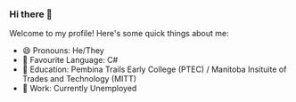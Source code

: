 ### Hi there 👋

Welcome to my profile! Here's some quick things about me:

- 😄 Pronouns: He/They
- 💖 Favourite Language: C#
- 🏫 Education: Pembina Trails Early College (PTEC) / Manitoba Insituite of Trades and Technology (MITT)
- 💼 Work: Currently Unemployed
